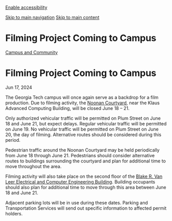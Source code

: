 [Enable accessibility](https://www.gatech.edu/news/2024/06/17/filming-project-coming-campus#)

 [Skip to main navigation](https://www.gatech.edu/news/2024/06/17/filming-project-coming-campus#main-navigation) [Skip to main content](https://www.gatech.edu/news/2024/06/17/filming-project-coming-campus#main-content)

# Filming Project Coming to Campus

[Campus and Community](https://www.gatech.edu/news/topic/campus-and-community)

# Filming Project Coming to Campus

Jun 17, 2024


The Georgia Tech campus will once again serve as a backdrop for a film production. Due to filming activity, the [Noonan Courtyard](https://map.concept3d.com/?id=82#!m/189975?s/noonan?mc/33.778771917968186,-84.396523?z/17?lvl/0?share), near the Klaus Advanced Computing Building, will be closed June 18 – 21.

Only authorized vehicular traffic will be permitted on Plum Street on June 18 and June 21, but expect delays. Regular vehicular traffic will be permitted on June 19. No vehicular traffic will be permitted on Plum Street on June 20, the day of filming. Alternative routes should be considered during this period.

Pedestrian traffic around the Noonan Courtyard may be held periodically from June 18 through June 21. Pedestrians should consider alternative routes to buildings surrounding the courtyard and plan for additional time to move throughout the area.

Filming activity will also take place on the second floor of the [Blake R. Van Leer Electrical and Computer Engineering Building](https://map.concept3d.com/?id=82#!m/11032?s/?mc/33.77778394059658,-84.39718600000003?z/17?lvl/0?share). Building occupants should also plan for additional time to move through this area between June 18 and June 21.

Adjacent parking lots will be in use during these dates. Parking and Transportation Services will send out specific information to affected permit holders.